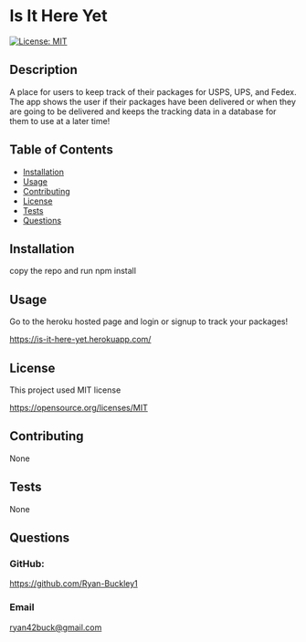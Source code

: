 # Is It Here Yet

[![License: MIT](https://img.shields.io/badge/License-MIT-yellow.svg)](https://opensource.org/licenses/MIT)

## Description

A place for users to keep track of their packages for USPS, UPS, and Fedex. The app shows the user if their packages have been delivered or when they are going to be delivered and keeps the tracking data in a database for them to use at a later time!

## Table of Contents

- [Installation](#installation)
- [Usage](#usage)
- [Contributing](#contributing)
- [License](#license)
- [Tests](#tests)
- [Questions](#questions)

## Installation

copy the repo and run npm install

## Usage

Go to the heroku hosted page and login or signup to track your packages!

https://is-it-here-yet.herokuapp.com/

## License

This project used MIT license

https://opensource.org/licenses/MIT

## Contributing

None

## Tests

None

## Questions

### GitHub:

https://github.com/Ryan-Buckley1

### Email

ryan42buck@gmail.com

